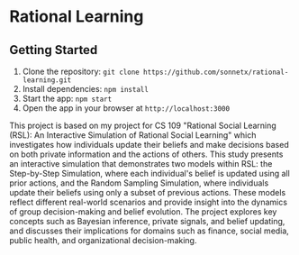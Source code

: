 # Rational Learning

## Getting Started

1. Clone the repository: `git clone https://github.com/sonnetx/rational-learning.git`
2. Install dependencies: `npm install`
3. Start the app: `npm start`
4. Open the app in your browser at `http://localhost:3000`

This project is based on my project for CS 109 "Rational Social Learning (RSL): An Interactive Simulation of Rational Social Learning" which investigates how individuals update their beliefs and make decisions based on both private information and the actions of others. This study presents an interactive simulation that demonstrates two models within RSL: the Step-by-Step Simulation, where each individual's belief is updated using all prior actions, and the Random Sampling Simulation, where individuals update their beliefs using only a subset of previous actions. These models reflect different real-world scenarios and provide insight into the dynamics of group decision-making and belief evolution. The project explores key concepts such as Bayesian inference, private signals, and belief updating, and discusses their implications for domains such as finance, social media, public health, and organizational decision-making.

